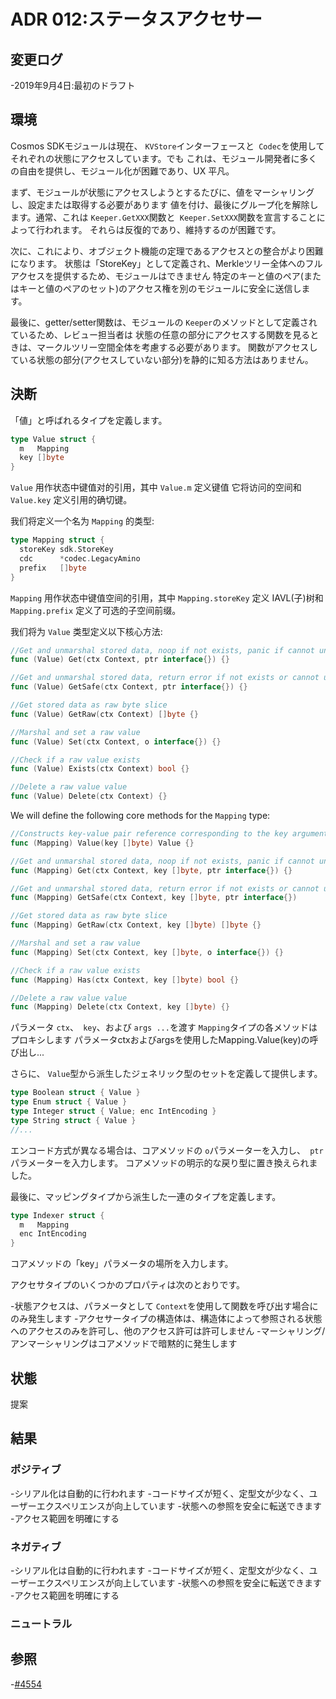 # ADR 012:ステータスアクセサー

## 変更ログ

-2019年9月4日:最初のドラフト

## 環境

Cosmos SDKモジュールは現在、 `KVStore`インターフェースと` Codec`を使用してそれぞれの状態にアクセスしています。でも
これは、モジュール開発者に多くの自由を提供し、モジュール化が困難であり、UX
平凡。

まず、モジュールが状態にアクセスしようとするたびに、値をマーシャリングし、設定または取得する必要があります
値を付け、最後にグループ化を解除します。通常、これは `Keeper.GetXXX`関数と` Keeper.SetXXX`関数を宣言することによって行われます。
それらは反復的であり、維持するのが困難です。

次に、これにより、オブジェクト機能の定理であるアクセスとの整合がより困難になります。
状態は「StoreKey」として定義され、Merkleツリー全体へのフルアクセスを提供するため、モジュールはできません
特定のキーと値のペア(またはキーと値のペアのセット)のアクセス権を別のモジュールに安全に送信します。

最後に、getter/setter関数は、モジュールの `Keeper`のメソッドとして定義されているため、レビュー担当者は
状態の任意の部分にアクセスする関数を見るときは、マークルツリー空間全体を考慮する必要があります。
関数がアクセスしている状態の部分(アクセスしていない部分)を静的に知る方法はありません。

## 決断

「値」と呼ばれるタイプを定義します。 

```go
type Value struct {
  m   Mapping
  key []byte
}
```

`Value` 用作状态中键值对的引用，其中 `Value.m` 定义键值
它将访问的空间和 `Value.key` 定义引用的确切键。

我们将定义一个名为 `Mapping` 的类型: 

```go
type Mapping struct {
  storeKey sdk.StoreKey
  cdc      *codec.LegacyAmino
  prefix   []byte
}
```

`Mapping` 用作状态中键值空间的引用，其中 `Mapping.storeKey` 定义
IAVL(子)树和`Mapping.prefix` 定义了可选的子空间前缀。

我们将为 `Value` 类型定义以下核心方法: 

```go
//Get and unmarshal stored data, noop if not exists, panic if cannot unmarshal
func (Value) Get(ctx Context, ptr interface{}) {}

//Get and unmarshal stored data, return error if not exists or cannot unmarshal
func (Value) GetSafe(ctx Context, ptr interface{}) {}

//Get stored data as raw byte slice
func (Value) GetRaw(ctx Context) []byte {}

//Marshal and set a raw value
func (Value) Set(ctx Context, o interface{}) {}

//Check if a raw value exists
func (Value) Exists(ctx Context) bool {}

//Delete a raw value value
func (Value) Delete(ctx Context) {}
```

We will define the following core methods for the `Mapping` type:

```go
//Constructs key-value pair reference corresponding to the key argument in the Mapping space
func (Mapping) Value(key []byte) Value {}

//Get and unmarshal stored data, noop if not exists, panic if cannot unmarshal
func (Mapping) Get(ctx Context, key []byte, ptr interface{}) {}

//Get and unmarshal stored data, return error if not exists or cannot unmarshal
func (Mapping) GetSafe(ctx Context, key []byte, ptr interface{})

//Get stored data as raw byte slice
func (Mapping) GetRaw(ctx Context, key []byte) []byte {}

//Marshal and set a raw value
func (Mapping) Set(ctx Context, key []byte, o interface{}) {}

//Check if a raw value exists
func (Mapping) Has(ctx Context, key []byte) bool {}

//Delete a raw value value
func (Mapping) Delete(ctx Context, key []byte) {}
```

パラメータ `ctx`、` key`、および `args ...`を渡す `Mapping`タイプの各メソッドはプロキシします
パラメータctxおよびargsを使用したMapping.Value(key)の呼び出し...

さらに、 `Value`型から派生したジェネリック型のセットを定義して提供します。 

```go
type Boolean struct { Value }
type Enum struct { Value }
type Integer struct { Value; enc IntEncoding }
type String struct { Value }
//...
```

エンコード方式が異なる場合は、コアメソッドの `o`パラメーターを入力し、` ptr`パラメーターを入力します。
コアメソッドの明示的な戻り型に置き換えられました。

最後に、マッピングタイプから派生した一連のタイプを定義します。 

```go
type Indexer struct {
  m   Mapping
  enc IntEncoding
}
```

コアメソッドの「key」パラメータの場所を入力します。

アクセサタイプのいくつかのプロパティは次のとおりです。

-状態アクセスは、パラメータとして `Context`を使用して関数を呼び出す場合にのみ発生します
-アクセサータイプの構造体は、構造体によって参照される状態へのアクセスのみを許可し、他のアクセス許可は許可しません
-マーシャリング/アンマーシャリングはコアメソッドで暗黙的に発生します

## 状態

提案

## 結果

### ポジティブ

-シリアル化は自動的に行われます
-コードサイズが短く、定型文が少なく、ユーザーエクスペリエンスが向上しています
-状態への参照を安全に転送できます
-アクセス範囲を明確にする

### ネガティブ

-シリアル化は自動的に行われます
-コードサイズが短く、定型文が少なく、ユーザーエクスペリエンスが向上しています
-状態への参照を安全に転送できます
-アクセス範囲を明確にする

### ニュートラル

## 参照

-[#4554](https://github.com/cosmos/cosmos-sdk/issues/4554) 